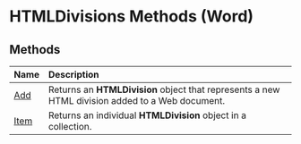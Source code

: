 
# HTMLDivisions Methods (Word)

## Methods



|**Name**|**Description**|
|:-----|:-----|
|[Add](4abd8c6d-be89-e7a3-df7f-95c3b5b3dba0.md)|Returns an  **HTMLDivision** object that represents a new HTML division added to a Web document.|
|[Item](9eaeb45e-0165-4ca5-5fa7-51057301e27d.md)|Returns an individual  **HTMLDivision** object in a collection.|
